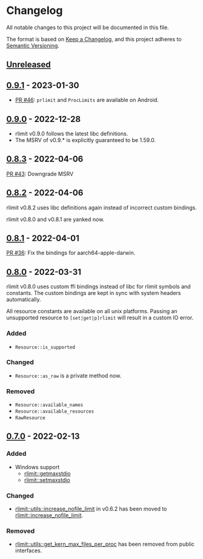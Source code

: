 # Changelog
All notable changes to this project will be documented in this file.

The format is based on [Keep a Changelog](https://keepachangelog.com/en/1.0.0/),
and this project adheres to [Semantic Versioning](https://semver.org/spec/v2.0.0.html).

## [Unreleased]

[Unreleased]: https://github.com/Nugine/rlimit/v0.9.1...HEAD

## [0.9.1] - 2023-01-30

[0.9.1]: https://github.com/Nugine/rlimit/compare/v0.9.0...v0.9.1

+ [PR #46](https://github.com/Nugine/rlimit/pull/46): `prlimit` and `ProcLimits` are available on Android.

## [0.9.0] - 2022-12-28

[0.9.0]: https://github.com/Nugine/rlimit/compare/v0.8.3...v0.9.0

+ rlimit v0.9.0 follows the latest libc definitions.
+ The MSRV of v0.9.* is explicitly guaranteed to be 1.59.0.

## [0.8.3] - 2022-04-06

[0.8.3]: https://github.com/Nugine/rlimit/compare/v0.8.2...v0.8.3

[PR #43](https://github.com/Nugine/rlimit/pull/43): Downgrade MSRV

## [0.8.2] - 2022-04-06

[0.8.2]: https://github.com/Nugine/rlimit/compare/v0.8.1...v0.8.2

rlimit v0.8.2 uses libc definitions again instead of incorrect custom bindings.

rlimit v0.8.0 and v0.8.1 are yanked now.

## [0.8.1] - 2022-04-01

[0.8.1]: https://github.com/Nugine/rlimit/compare/v0.8.0...v0.8.1

[PR #36](https://github.com/Nugine/rlimit/pull/36): Fix the bindings for aarch64-apple-darwin.

## [0.8.0] - 2022-03-31

[0.8.0]: https://github.com/Nugine/rlimit/compare/v0.7.0...v0.8.0

rlimit v0.8.0 uses custom ffi bindings instead of libc for rlimit symbols and constants. The custom bindings are kept in sync with system headers automatically.

All resource constants are available on all unix platforms.
Passing an unsupported resource to `[set|get|p]rlimit` will result in a custom IO error.

### Added

+ `Resource::is_supported`

### Changed

+ `Resource::as_raw` is a private method now.

### Removed

+ `Resource::available_names`
+ `Resource::available_resources`
+ `RawResource`

## [0.7.0] - 2022-02-13

[0.7.0]: https://github.com/Nugine/rlimit/compare/v0.6.2...v0.7.0

### Added

+ Windows support
  + [rlimit::getmaxstdio](https://docs.rs/rlimit/0.7.0/rlimit/fn.getmaxstdio.html)
  + [rlimit::setmaxstdio](https://docs.rs/rlimit/0.7.0/rlimit/fn.stdmaxstdio.html)

### Changed

+ [rlimit::utils::increase_nofile_limit] in v0.6.2 has been moved to [rlimit::increase_nofile_limit].

[rlimit::utils::increase_nofile_limit]: https://docs.rs/rlimit/0.6.2/rlimit/utils/fn.increase_nofile_limit.html

[rlimit::increase_nofile_limit]: https://docs.rs/rlimit/0.7.0/rlimit/fn.increase_nofile_limit.html

### Removed

+ [rlimit::utils::get_kern_max_files_per_proc] has been removed from public interfaces.

[rlimit::utils::get_kern_max_files_per_proc]: https://docs.rs/rlimit/0.6.2/x86_64-apple-darwin/rlimit/utils/fn.get_kern_max_files_per_proc.html
